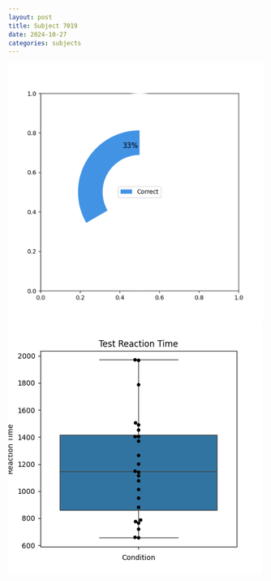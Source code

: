 ```yaml
---
layout: post
title: Subject 7019
date: 2024-10-27
categories: subjects
---
```


![](data/7019/run-24/7019_FN_acc_test.png)
![](data/7019/run-24/7019_FN_rt.png)
